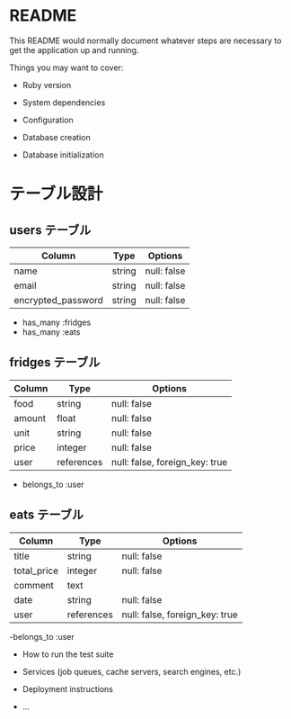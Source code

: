 # README

This README would normally document whatever steps are necessary to get the
application up and running.

Things you may want to cover:

* Ruby version

* System dependencies

* Configuration

* Database creation

* Database initialization
# テーブル設計

## users テーブル

| Column             | Type   | Options     |
| ------------------ | ------ | ----------- |
| name               | string | null: false |
| email              | string | null: false |
| encrypted_password | string | null: false |

- has_many :fridges
- has_many :eats

## fridges テーブル

| Column      | Type       | Options                        |
| ----------- | ---------- | -------------------------------|
| food        | string     | null: false                    |
| amount      | float      | null: false                    |
| unit        | string     | null: false                    |
| price       | integer    | null: false                    |
| user        | references | null: false, foreign_key: true |

- belongs_to :user

## eats テーブル

| Column      | Type       | Options                        |
| ----------- | ---------- | ------------------------------ |
| title       | string     | null: false                    |
| total_price | integer    | null: false                    |
| comment     | text       |                                |
| date        | string     | null: false                    |
| user        | references | null: false, foreign_key: true |

-belongs_to :user


* How to run the test suite

* Services (job queues, cache servers, search engines, etc.)

* Deployment instructions

* ...
